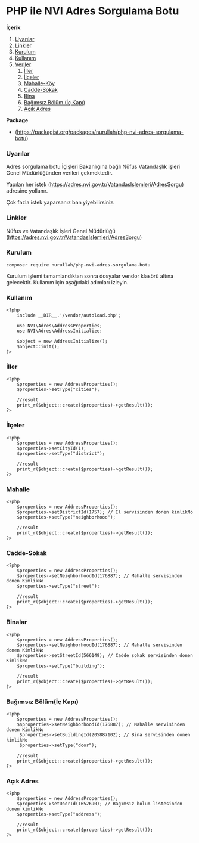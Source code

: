 # PHP ile NVI Adres Sorgulama Botu

**İçerik**
1. [Uyarılar](#warnings)
2. [Linkler](#links)
3. [Kurulum](#installation)
4. [Kullanım](#usage)
5. [Veriler](#cities)
   1. [İller](#cities)
   2. [İlçeler](#district)
   4. [Mahalle-Köy](#neighborhood)
   5. [Cadde-Sokak](#street)
   6. [Bina](#building)
   7. [Bağımsız Bölüm (İç Kapı)](#door)
   8. [Açık Adres](#address)


**Package**

- (https://packagist.org/packages/nurullah/php-nvi-adres-sorgulama-botu)

<a name="warnings"></a>
### Uyarılar

Adres sorgulama botu İçişleri Bakanlığına bağlı Nüfus Vatandaşlık işleri Genel Müdürlüğünden verileri çekmektedir. 

Yapılan her istek (https://adres.nvi.gov.tr/VatandasIslemleri/AdresSorgu) adresine yollanır. 

Çok fazla istek yaparsanız ban yiyebilirsiniz.  


<a name="links"></a>
### Linkler

Nüfus ve Vatandaşlık İşleri Genel Müdürlüğü (https://adres.nvi.gov.tr/VatandasIslemleri/AdresSorgu)

<a name="installation"></a>
### Kurulum
```
composer require nurullah/php-nvi-adres-sorgulama-botu
```
Kurulum işlemi tamamlandıktan sonra dosyalar vendor klasörü altına gelecektir. Kullanım için aşağıdaki adımları izleyin.

<a name="usage"></a>
### Kullanım
    <?php
        include __DIR__.'/vendor/autoload.php';
        
        use NVI\Adres\AddressProperties;
        use NVI\Adres\AddressInitialize;
        
        $object = new AddressInitialize();
        $object::init();
    ?>


<a name="cities"></a>
### İller
    <?php
        $properties = new AddressProperties();
        $properties->setType("cities");
        
        //result
        print_r($object::create($properties)->getResult());
    ?>


<a name="district"></a>
### İlçeler
    <?php
        $properties = new AddressProperties();
        $properties->setCityId(1);
        $properties->setType("district");
        
        //result
        print_r($object::create($properties)->getResult());
    ?>

<a name="neighborhood"></a>
### Mahalle
    <?php
        $properties = new AddressProperties();
        $properties->setDistrictId(1757); // Il servisinden donen kimlikNo
        $properties->setType("neighborhood");
        
        //result
        print_r($object::create($properties)->getResult());
    ?>


<a name="street"></a>
### Cadde-Sokak
    <?php
        $properties = new AddressProperties();
        $properties->setNeighborhoodId(176887); // Mahalle servisinden donen KimlikNo
        $properties->setType("street");
        
        //result
        print_r($object::create($properties)->getResult());
    ?>


<a name="building"></a>
### Binalar
    <?php
        $properties = new AddressProperties();
        $properties->setNeighborhoodId(176887); // Mahalle servisinden donen KimlikNo
        $properties->setStreetId(566149); // Cadde sokak servisinden donen KimlikNo
        $properties->setType("building");
        
        //result
        print_r($object::create($properties)->getResult());
    ?>


<a name="door"></a>
### Bağımsız Bölüm(İç Kapı)
    <?php
        $properties = new AddressProperties();
        $$properties->setNeighborhoodId(176887); // Mahalle servisinden donen KimlikNo
         $properties->setBuildingId(205887102); // Bina servisinden donen kimlikNo
         $properties->setType("door");
        
        //result
        print_r($object::create($properties)->getResult());
    ?>
    

<a name="address"></a>
### Açık Adres
    <?php
        $properties = new AddressProperties();
        $properties->setDoorId(1652690); // Bagımsız bolum listesinden donen kimlikNo
        $properties->setType("address");
        
        //result
        print_r($object::create($properties)->getResult());
    ?>
   
